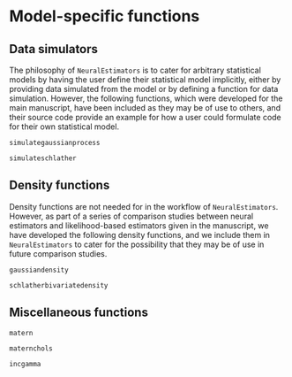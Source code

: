 # Model-specific functions


## Data simulators

The philosophy of `NeuralEstimators` is to cater for arbitrary statistical models by having the user define their statistical model implicitly, either by providing data simulated from the model or by defining a function for data simulation. However, the following functions, which were developed for the main manuscript, have been included as they may be of use to others, and their source code provide an example for how a user could formulate code for their own statistical model.

```@docs
simulategaussianprocess

simulateschlather
```

## Density functions

Density functions are not needed for in the workflow of `NeuralEstimators`. However, as part of a series of comparison studies between neural estimators and likelihood-based estimators given in the manuscript, we have developed the following density functions, and we include them in `NeuralEstimators` to cater for the possibility that they may be of use in future comparison studies. 

```@docs
gaussiandensity

schlatherbivariatedensity
```

## Miscellaneous functions
```@docs
matern

maternchols

incgamma
```
